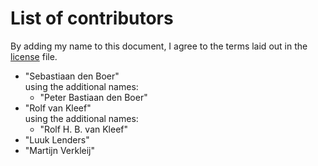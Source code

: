 # List of contributors

By adding my name to this document, I agree to the terms laid out in the
[license](LICENSE.md) file.

* "Sebastiaan den Boer"<br/>
  using the additional names:
  * "Peter Bastiaan den Boer"
* "Rolf van Kleef"<br/>
  using the additional names:
  * "Rolf H. B. van Kleef"
* "Luuk Lenders"
* "Martijn Verkleij"
